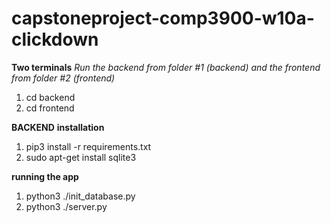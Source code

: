 # capstoneproject-comp3900-w10a-clickdown

**Two terminals**
*Run the backend from folder #1 (backend) and the frontend from folder #2 (frontend)*
1. cd backend
2. cd frontend

**BACKEND**
**installation**
1. pip3 install -r requirements.txt
2. sudo apt-get install sqlite3

**running the app**
1. python3 ./init_database.py
2. python3 ./server.py
